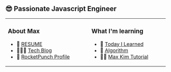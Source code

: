 ## 😎 Passionate Javascript Engineer

<table>
<tr>
<td width="800px">
<h3>About Max</h3>

- 👔 [RESUME](https://github.com/MaxKim-J/RESUME)
- 👨🏻‍🔧 [Tech Blog](https://maxkim-j.github.io/)    
- 🚀 [RocketPunch Profile](https://www.rocketpunch.com/@hwaseen)
</td>
<td width="800px">
<h3>What I'm learning</h3>

- 🧐 [Today I Learned](https://github.com/MaxKim-J/TIL)
- 🧮 [Algorithm](https://github.com/MaxKim-J/Algo)
- 🏃🏻 [Max Kim Tutorial](https://github.com/max-kim-tutorial)
</td>
</tr>
<table>
    

<!--
**MaxKim-J/MaxKim-J** is a ✨ _special_ ✨ repository because its `README.md` (this file) appears on your GitHub profile.

Here are some ideas to get you started:

- 🔭 I’m currently working on ...
- 🌱 I’m currently learning ...
- 👯 I’m looking to collaborate on ...
- 🤔 I’m looking for help with ...
- 💬 Ask me about ...
- 📫 How to reach me: ...
- 😄 Pronouns: ...
- ⚡ Fun fact: ...
-->
